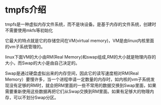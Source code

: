 # tmpfs介绍

tmpfs是一种虚拟内存文件系统，而不是块设备。是基于内存的文件系统，创建时不需要使用mkfs等初始化

它最大的特点就是它的存储空间在VM(virtual memory)，VM是由linux内核里面的vm子系统管理的。

linux下面VM的大小由RM(Real Memory)和swap组成,RM的大小就是物理内存的大小，而Swap的大小是由自己决定的。

Swap是通过硬盘虚拟出来的内存空间，因此它的读写速度相对RM(Real Memory）要慢许多，当一个进程申请一定数量的内存时，如内核的vm子系统发现没有足够的RM时，就会把RM里面的一些不常用的数据交换到Swap里面，如果需要重新使用这些数据再把它们从Swap交换到RM里面。如果有足够大的物理内存，可以不划分Swap分区。
